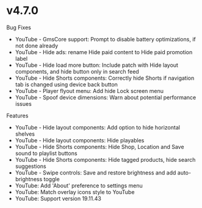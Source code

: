 # v4.7.0
Bug Fixes
- YouTube - GmsCore support: Prompt to disable battery optimizations, if not done already
- YouTube - Hide ads: rename Hide paid content to Hide paid promotion label
- YouTube - Hide load more button: Include patch with Hide layout components, and hide button only in search feed
- YouTube - Hide Shorts components: Correctly hide Shorts if navigation tab is changed using device back button
- YouTube - Player flyout menu: Add hide Lock screen menu
- YouTube - Spoof device dimensions: Warn about potential performance issues

Features
- YouTube - Hide layout components: Add option to hide horizontal shelves
- YouTube - Hide layout components: Hide playables
- YouTube - Hide Shorts components: Hide Shop, Location and Save sound to playlist buttons
- YouTube - Hide Shorts components: Hide tagged products, hide search suggestions
- YouTube - Swipe controls: Save and restore brightness and add auto-brightness toggle
- YouTube: Add 'About' preference to settings menu
- YouTube: Match overlay icons style to YouTube
- YouTube: Support version 19.11.43

